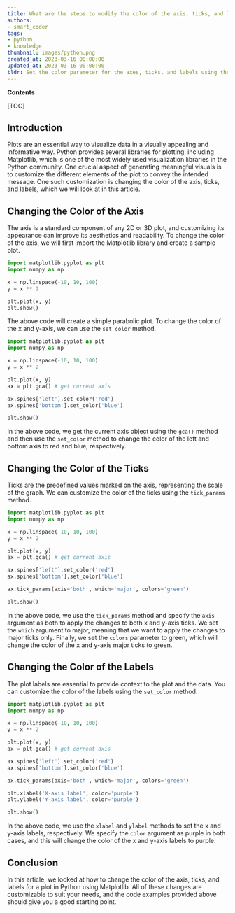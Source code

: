 ```yaml
---
title: What are the steps to modify the color of the axis, ticks, and labels in a plot?
authors:
- smart_coder
tags:
- python
- knowledge
thumbnail: images/python.png
created_at: 2023-03-16 00:00:00
updated_at: 2023-03-16 00:00:00
tldr: Set the color parameter for the axes, ticks, and labels using the plt.tick\_params() and plt.xlabel()/plt.ylabel() functions in matplotlib.
---
```


**Contents**

[TOC]

## Introduction

Plots are an essential way to visualize data in a visually appealing and informative way. Python provides several libraries for plotting, including Matplotlib, which is one of the most widely used visualization libraries in the Python community. One crucial aspect of generating meaningful visuals is to customize the different elements of the plot to convey the intended message. One such customization is changing the color of the axis, ticks, and labels, which we will look at in this article.

## Changing the Color of the Axis

The axis is a standard component of any 2D or 3D plot, and customizing its appearance can improve its aesthetics and readability. To change the color of the axis, we will first import the Matplotlib library and create a sample plot.

```python
import matplotlib.pyplot as plt
import numpy as np

x = np.linspace(-10, 10, 100)
y = x ** 2

plt.plot(x, y)
plt.show()
```

The above code will create a simple parabolic plot. To change the color of the x and y-axis, we can use the `set_color` method. 

```python
import matplotlib.pyplot as plt
import numpy as np

x = np.linspace(-10, 10, 100)
y = x ** 2

plt.plot(x, y)
ax = plt.gca() # get current axis

ax.spines['left'].set_color('red')
ax.spines['bottom'].set_color('blue')

plt.show()
```

In the above code, we get the current axis object using the `gca()` method and then use the `set_color` method to change the color of the left and bottom axis to red and blue, respectively.

## Changing the Color of the Ticks

Ticks are the predefined values marked on the axis, representing the scale of the graph. We can customize the color of the ticks using the `tick_params` method.

```python
import matplotlib.pyplot as plt
import numpy as np

x = np.linspace(-10, 10, 100)
y = x ** 2

plt.plot(x, y)
ax = plt.gca() # get current axis

ax.spines['left'].set_color('red')
ax.spines['bottom'].set_color('blue')

ax.tick_params(axis='both', which='major', colors='green')

plt.show()
```

In the above code, we use the `tick_params` method and specify the `axis` argument as both to apply the changes to both x and y-axis ticks. We set the `which` argument to major, meaning that we want to apply the changes to major ticks only. Finally, we set the `colors` parameter to green, which will change the color of the x and y-axis major ticks to green.

## Changing the Color of the Labels

The plot labels are essential to provide context to the plot and the data. You can customize the color of the labels using the `set_color` method.

```python
import matplotlib.pyplot as plt
import numpy as np

x = np.linspace(-10, 10, 100)
y = x ** 2

plt.plot(x, y)
ax = plt.gca() # get current axis

ax.spines['left'].set_color('red')
ax.spines['bottom'].set_color('blue')

ax.tick_params(axis='both', which='major', colors='green')

plt.xlabel('X-axis label', color='purple')
plt.ylabel('Y-axis label', color='purple')

plt.show()
```

In the above code, we use the `xlabel` and `ylabel` methods to set the x and y-axis labels, respectively. We specify the `color` argument as purple in both cases, and this will change the color of the x and y-axis labels to purple.

## Conclusion

In this article, we looked at how to change the color of the axis, ticks, and labels for a plot in Python using Matplotlib. All of these changes are customizable to suit your needs, and the code examples provided above should give you a good starting point.
